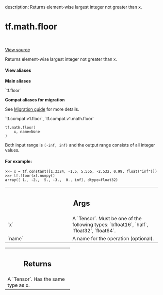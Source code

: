 description: Returns element-wise largest integer not greater than x.

<div itemscope itemtype="http://developers.google.com/ReferenceObject">
<meta itemprop="name" content="tf.math.floor" />
<meta itemprop="path" content="Stable" />
</div>

# tf.math.floor

<!-- Insert buttons and diff -->

<table class="tfo-notebook-buttons tfo-api nocontent" align="left">

</table>

<a target="_blank" href="/code/stable/tensorflow/python/ops/math_ops.py">View source</a>



Returns element-wise largest integer not greater than x.

<section class="expandable">
  <h4 class="showalways">View aliases</h4>
  <p>
<b>Main aliases</b>
<p>`tf.floor`</p>

<b>Compat aliases for migration</b>
<p>See
<a href="https://www.tensorflow.org/guide/migrate">Migration guide</a> for
more details.</p>
<p>`tf.compat.v1.floor`, `tf.compat.v1.math.floor`</p>
</p>
</section>

<pre class="devsite-click-to-copy prettyprint lang-py tfo-signature-link">
<code>tf.math.floor(
    x, name=None
)
</code></pre>



<!-- Placeholder for "Used in" -->

Both input range is `(-inf, inf)` and the
output range consists of all integer values.

#### For example:



```
>>> x = tf.constant([1.3324, -1.5, 5.555, -2.532, 0.99, float("inf")])
>>> tf.floor(x).numpy()
array([ 1., -2.,  5., -3.,  0., inf], dtype=float32)
```

<!-- Tabular view -->
 <table class="responsive fixed orange">
<colgroup><col width="214px"><col></colgroup>
<tr><th colspan="2"><h2 class="add-link">Args</h2></th></tr>

<tr>
<td>
`x`
</td>
<td>
 A `Tensor`. Must be one of the following types: `bfloat16`, `half`,
`float32`, `float64`.
</td>
</tr><tr>
<td>
`name`
</td>
<td>
A name for the operation (optional).
</td>
</tr>
</table>



<!-- Tabular view -->
 <table class="responsive fixed orange">
<colgroup><col width="214px"><col></colgroup>
<tr><th colspan="2"><h2 class="add-link">Returns</h2></th></tr>
<tr class="alt">
<td colspan="2">
A `Tensor`. Has the same type as x.
</td>
</tr>

</table>

